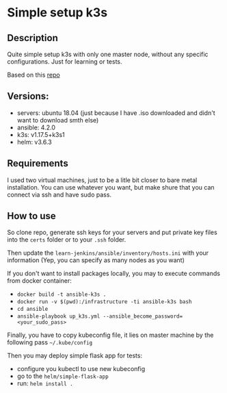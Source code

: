 # Simple setup k3s

## Description  
Quite simple setup k3s with only one master node, without any specific configurations. Just for
learning or tests.  

Based on this [repo](https://github.com/k3s-io/k3s-ansible/tree/ef8d3a19491b9c0c863caa3f1c305f5e733e4e09)

## Versions:    
- servers: ubuntu 18.04 (just because I have .iso downloaded and didn't want to download smth else)
- ansible: 4.2.0
- k3s: v1.17.5+k3s1
- helm: v3.6.3

## Requirements 
I used two virtual machines, just to be a litle bit closer to bare metal installation. 
You can use whatever you want, but make shure that you can connect via ssh and have sudo pass.


## How to use
So clone repo, generate ssh keys for your servers and put private key files into the `certs` folder
or to your `.ssh` folder.   

Then update the `learn-jenkins/ansible/inventory/hosts.ini` with your information (Yep, you can specify
as many nodes as you want)      

If you don't want to install packages locally, you may to execute commands from docker container:   
- `docker build -t ansible-k3s .`   
- `docker run -v $(pwd):/infrastructure -ti ansible-k3s bash`   
- `cd ansible`   
- `ansible-playbook up_k3s.yml --ansible_become_password=<your_sudo_pass>`   

Finally, you have to copy kubeconfig file, it lies on master machine by the following pass `~/.kube/config`     

Then you may deploy simple flask app for tests: 
- configure you kubectl to use new kubeconfig
- go to the `helm/simple-flask-app`
- run: `helm install .`
